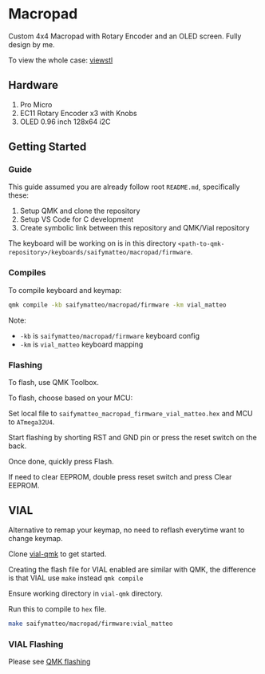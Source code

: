 # Macropad

Custom 4x4 Macropad with Rotary Encoder and an OLED screen. Fully design by me.

To view the whole case: [viewstl](https://www.viewstl.com/)

## Hardware

1. Pro Micro
2. EC11 Rotary Encoder x3 with Knobs
3. OLED 0.96 inch 128x64 i2C

## Getting Started

<!-- Refer `promicro/KBPinouts.png` for right side pin layout and `promicro/wiring_left.png` for left. Both wiring are similar, so can refer left side. -->

### Guide

This guide assumed you are already follow root `README.md`, specifically these:

1. Setup QMK and clone the repository
2. Setup VS Code for C development
3. Create symbolic link between this repository and QMK/Vial repository

The keyboard will be working on is in this directory `<path-to-qmk-repository>/keyboards/saifymatteo/macropad/firmware`.

### Compiles

To compile keyboard and keymap:

```bash
qmk compile -kb saifymatteo/macropad/firmware -km vial_matteo
```

Note:

- `-kb` is `saifymatteo/macropad/firmware` keyboard config
- `-km` is `vial_matteo` keyboard mapping

### Flashing

To flash, use QMK Toolbox.

To flash, choose based on your MCU:

Set local file to `saifymatteo_macropad_firmware_vial_matteo.hex` and MCU to `ATmega32U4`.

Start flashing by shorting RST and GND pin or press the reset switch on the back.

Once done, quickly press Flash.

If need to clear EEPROM, double press reset switch and press Clear EEPROM.

## VIAL

Alternative to remap your keymap, no need to reflash everytime want to change keymap.

Clone [vial-qmk](https://github.com/vial-kb/vial-qmk) to get started.

Creating the flash file for VIAL enabled are similar with QMK, the difference is that VIAL use `make` instead `qmk compile`

Ensure working directory in `vial-qmk` directory.

Run this to compile to `hex` file.

```bash
make saifymatteo/macropad/firmware:vial_matteo
```

### VIAL Flashing

Please see [QMK flashing](#flashing)
